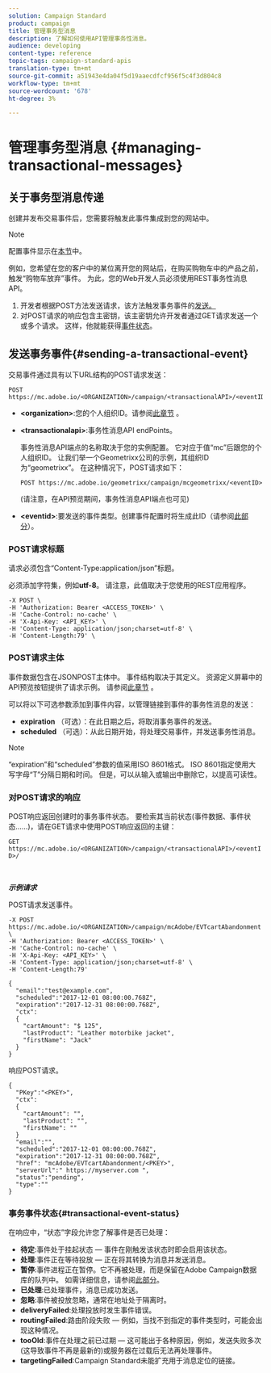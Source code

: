 ```yaml
---
solution: Campaign Standard
product: campaign
title: 管理事务型消息
description: 了解如何使用API管理事务性消息。
audience: developing
content-type: reference
topic-tags: campaign-standard-apis
translation-type: tm+mt
source-git-commit: a51943e4da04f5d19aaecdfcf956f5c4f3d804c8
workflow-type: tm+mt
source-wordcount: '678'
ht-degree: 3%

---
```



# 管理事务型消息 {#managing-transactional-messages}

## 关于事务型消息传递

创建并发布交易事件后，您需要将触发此事件集成到您的网站中。

>[!NOTE]
>
>配置事件显示在[本节](../../channels/using/configuring-transactional-event.md)中。

例如，您希望在您的客户中的某位离开您的网站后，在购买购物车中的产品之前，触发“购物车放弃”事件。 为此，您的Web开发人员必须使用REST事务性消息API。

1. 开发者根据POST方法发送请求，该方法触发事务事件的[发送。](#sending-a-transactional-event)
1. 对POST请求的响应包含主密钥，该主密钥允许开发者通过GET请求发送一个或多个请求。 这样，他就能获得[事件状态](#transactional-event-status)。

## 发送事务事件{#sending-a-transactional-event}

交易事件通过具有以下URL结构的POST请求发送：

```
POST https://mc.adobe.io/<ORGANIZATION>/campaign/<transactionalAPI>/<eventID>
```

* **&lt;organization>**:您的个人组织ID。请参阅[此章节](../../api/using/must-read.md) 。

* **&lt;transactionalapi>**:事务性消息API endPoints。

   事务性消息API端点的名称取决于您的实例配置。 它对应于值“mc”后跟您的个人组织ID。 让我们举一个Geometrixx公司的示例，其组织ID为“geometrixx”。 在这种情况下，POST请求如下：

   `POST https://mc.adobe.io/geometrixx/campaign/mcgeometrixx/<eventID>`

   (请注意，在API预览期间，事务性消息API端点也可见)

* **&lt;eventid>**:要发送的事件类型。创建事件配置时将生成此ID（请参阅[此部分](../../channels/using/configuring-transactional-event.md#creating-an-event)）。

### POST请求标题

请求必须包含“Content-Type:application/json”标题。

必须添加字符集，例如&#x200B;**utf-8**。 请注意，此值取决于您使用的REST应用程序。

```
-X POST \
-H 'Authorization: Bearer <ACCESS_TOKEN>' \
-H 'Cache-Control: no-cache' \
-H 'X-Api-Key: <API_KEY>' \
-H 'Content-Type: application/json;charset=utf-8' \
-H 'Content-Length:79' \
```

### POST请求主体

事件数据包含在JSONPOST主体中。 事件结构取决于其定义。 资源定义屏幕中的API预览按钮提供了请求示例。 请参阅[此章节](../../channels/using/publishing-transactional-event.md#previewing-and-publishing-the-event) 。

可以将以下可选参数添加到事件内容，以管理链接到事件的事务性消息的发送：

* **expiration** （可选）：在此日期之后，将取消事务事件的发送。
* **scheduled** （可选）：从此日期开始，将处理交易事件，并发送事务性消息。

>[!NOTE]
>
>“expiration”和“scheduled”参数的值采用ISO 8601格式。 ISO 8601指定使用大写字母“T”分隔日期和时间。 但是，可以从输入或输出中删除它，以提高可读性。

### 对POST请求的响应

POST响应返回创建时的事务事件状态。 要检索其当前状态(事件数据、事件状态……)，请在GET请求中使用POST响应返回的主键：

`GET https://mc.adobe.io/<ORGANIZATION>/campaign/<transactionalAPI>/<eventID>/`

<br/>

***示例请求***

POST请求发送事件。

```
-X POST https://mc.adobe.io/<ORGANIZATION>/campaign/mcAdobe/EVTcartAbandonment \
-H 'Authorization: Bearer <ACCESS_TOKEN>' \
-H 'Cache-Control: no-cache' \
-H 'X-Api-Key: <API_KEY>' \
-H 'Content-Type: application/json;charset=utf-8' \
-H 'Content-Length:79'

{
  "email":"test@example.com",
  "scheduled":"2017-12-01 08:00:00.768Z",
  "expiration":"2017-12-31 08:00:00.768Z",
  "ctx":
  {
    "cartAmount": "$ 125",
    "lastProduct": "Leather motorbike jacket",
    "firstName": "Jack"
  }
}
```

响应POST请求。

```
{
  "PKey":"<PKEY>",
  "ctx":
  {
    "cartAmount": "",
    "lastProduct": "",
    "firstName": ""
  }
  "email":"",
  "scheduled":"2017-12-01 08:00:00.768Z",
  "expiration":"2017-12-31 08:00:00.768Z",
  "href": "mcAdobe/EVTcartAbandonment/<PKEY>",
  "serverUrl":" https://myserver.com ",
  "status":"pending",
  "type":""
}
```

### 事务事件状态{#transactional-event-status}

在响应中，“状态”字段允许您了解事件是否已处理：

* **待定**:事件处于挂起状态 — 事件在刚触发该状态时即会启用该状态。
* **处理**:事件正在等待投放 — 正在将其转换为消息并发送消息。
* **暂停**:事件进程正在暂停。它不再被处理，而是保留在Adobe Campaign数据库的队列中。 如需详细信息，请参阅[此部分](../../channels/using/publishing-transactional-message.md#suspending-a-transactional-message-publication)。
* **已处理**:已处理事件，消息已成功发送。
* **忽略**:事件被投放忽略，通常在地址处于隔离时。
* **deliveryFailed**:处理投放时发生事件错误。
* **routingFailed**:路由阶段失败 — 例如，当找不到指定的事件类型时，可能会出现这种情况。
* **tooOld**:事件在处理之前已过期 — 这可能出于各种原因，例如，发送失败多次(这导致事件不再是最新的)或服务器在过载后无法再处理事件。
* **targetingFailed**:Campaign Standard未能扩充用于消息定位的链接。
